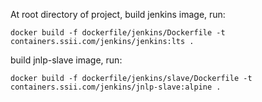 At root directory of project, build jenkins image, run:
```
docker build -f dockerfile/jenkins/Dockerfile -t containers.ssii.com/jenkins/jenkins:lts .
```
build jnlp-slave image, run:
```
docker build -f dockerfile/jenkins/slave/Dockerfile -t containers.ssii.com/jenkins/jnlp-slave:alpine .
```